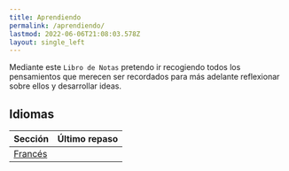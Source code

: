 ```yaml
---
title: Aprendiendo
permalink: /aprendiendo/
lastmod: 2022-06-06T21:08:03.578Z
layout: single_left
---
```


Mediante este `Libro de Notas` pretendo ir recogiendo todos los pensamientos que merecen ser recordados para más adelante reflexionar sobre ellos y desarrollar ideas. 


## Idiomas

| Sección                        | Último repaso |
| ------------------------------ | ------------- |
| [Francés](frances)			 |				 |


